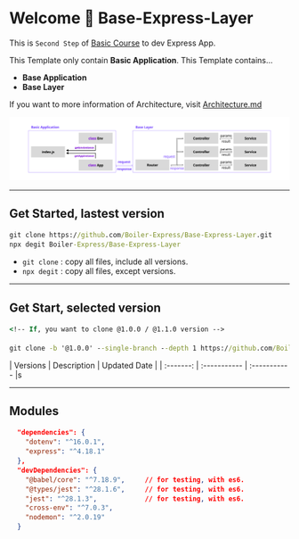 # Welcome 🎉 Base-Express-Layer

This is `Second Step` of [Basic Course](https://github.com/Boiler-Express/.github/blob/main/profile/BASIC-COURSE.md) to dev Express App.

This Template only contain **Basic Application**.
This Template contains...

- **Base Application**
- **Base Layer**

If you want to more information of Architecture, visit [Architecture.md](https://github.com/Boiler-Express/Base-Express-Layer/blob/main/ARCHITECTURE.md)

<img src="./ARCHITECTURE.png"   />


<hr>

## Get Started, lastest version

```cmd
git clone https://github.com/Boiler-Express/Base-Express-Layer.git
npx degit Boiler-Express/Base-Express-Layer
```

- `git clone` : copy all files, include all versions.
- `npx degit` : copy all files, except versions.

<hr>

## Get Start, selected version

```cmd
<!-- If, you want to clone @1.0.0 / @1.1.0 version -->

git clone -b '@1.0.0' --single-branch --depth 1 https://github.com/Boiler-Express/Base-Express-Layer.git
```

| Versions  | Description   | Updated Date |
| :-------: | :-----------  | :----------- |s


<hr>

## Modules

```json
  "dependencies": {
    "dotenv": "^16.0.1",
    "express": "^4.18.1"
  },
  "devDependencies": {
    "@babel/core": "^7.18.9",     // for testing, with es6.
    "@types/jest": "^28.1.6",     // for testing, with es6.
    "jest": "^28.1.3",            // for testing, with es6.
    "cross-env": "^7.0.3",
    "nodemon": "^2.0.19"
  }
```